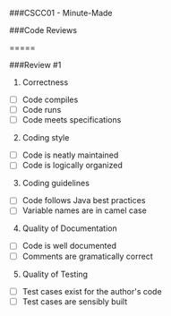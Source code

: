 ###CSCC01 - Minute-Made

###Code Reviews

=====

###Review #1

1. Correctness
  - [ ] Code compiles
  - [ ] Code runs
  - [ ] Code meets specifications
2. Coding style
  - [ ] Code is neatly maintained
  - [ ] Code is logically organized
3. Coding guidelines
  - [ ] Code follows Java best practices
  - [ ] Variable names are in camel case
4. Quality of Documentation
  - [ ] Code is well documented
  - [ ] Comments are gramatically correct
5. Quality of Testing
  - [ ] Test cases exist for the author's code
  - [ ] Test cases are sensibly built
